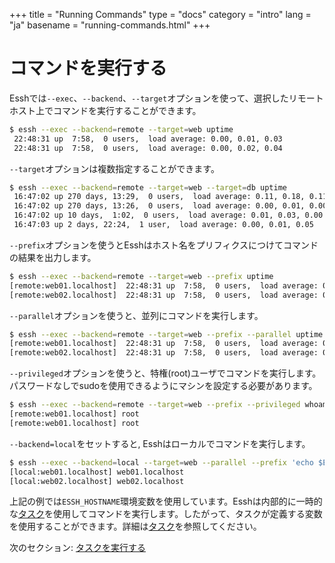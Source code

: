 +++
title = "Running Commands"
type = "docs"
category = "intro"
lang = "ja"
basename = "running-commands.html"
+++

# コマンドを実行する

Esshでは`--exec`、`--backend`、`--target`オプションを使って、選択したリモートホスト上でコマンドを実行することができます。

~~~sh
$ essh --exec --backend=remote --target=web uptime
 22:48:31 up  7:58,  0 users,  load average: 0.00, 0.01, 0.03
 22:48:31 up  7:58,  0 users,  load average: 0.00, 0.02, 0.04
~~~

`--target`オプションは複数指定することができます。

~~~sh
$ essh --exec --backend=remote --target=web --target=db uptime
 16:47:02 up 270 days, 13:29,  0 users,  load average: 0.11, 0.18, 0.11
 16:47:02 up 270 days, 13:26,  0 users,  load average: 0.00, 0.01, 0.00
 16:47:02 up 10 days,  1:02,  0 users,  load average: 0.01, 0.03, 0.00
 16:47:03 up 2 days, 22:24,  1 user,  load average: 0.00, 0.01, 0.05
~~~

`--prefix`オプションを使うとEsshはホスト名をプリフィクスにつけてコマンドの結果を出力します。

~~~sh
$ essh --exec --backend=remote --target=web --prefix uptime
[remote:web01.localhost]  22:48:31 up  7:58,  0 users,  load average: 0.00, 0.01, 0.03
[remote:web02.localhost]  22:48:31 up  7:58,  0 users,  load average: 0.00, 0.02, 0.04
~~~

`--parallel`オプションを使うと、並列にコマンドを実行します。

~~~sh
$ essh --exec --backend=remote --target=web --prefix --parallel uptime
[remote:web01.localhost]  22:48:31 up  7:58,  0 users,  load average: 0.00, 0.01, 0.03
[remote:web02.localhost]  22:48:31 up  7:58,  0 users,  load average: 0.00, 0.02, 0.04
~~~

`--privileged`オプションを使うと、特権(root)ユーザでコマンドを実行します。パスワードなしでsudoを使用できるようにマシンを設定する必要があります。

~~~sh
$ essh --exec --backend=remote --target=web --prefix --privileged whoami
[remote:web01.localhost] root
[remote:web01.localhost] root
~~~

`--backend=local`をセットすると, Esshはローカルでコマンドを実行します。

~~~sh
$ essh --exec --backend=local --target=web --parallel --prefix 'echo $ESSH_HOSTNAME'
[local:web01.localhost] web01.localhost
[local:web02.localhost] web02.localhost
~~~

上記の例では`ESSH_HOSTNAME`環境変数を使用しています。Esshは内部的に一時的な[タスク](/docs/ja/tasks.html)を使用してコマンドを実行します。したがって、タスクが定義する変数を使用することができます。詳細は[タスク](/docs/en/tasks.html)を参照してください。

次のセクション: [タスクを実行する](running-tasks.html)
